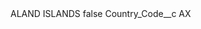<?xml version="1.0" encoding="UTF-8"?>
<CustomMetadata xmlns="http://soap.sforce.com/2006/04/metadata" xmlns:xsi="http://www.w3.org/2001/XMLSchema-instance" xmlns:xsd="http://www.w3.org/2001/XMLSchema">
    <label>ALAND ISLANDS</label>
    <protected>false</protected>
    <values>
        <field>Country_Code__c</field>
        <value xsi:type="xsd:string">AX</value>
    </values>
</CustomMetadata>
